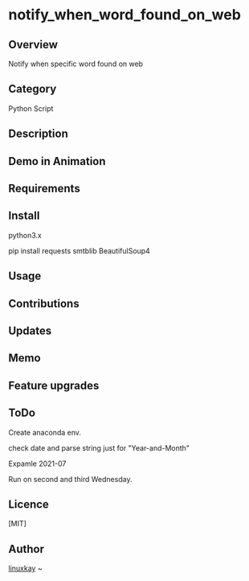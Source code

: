 # notify_when_word_found_on_web

## Overview

Notify when specific word found on web

## Category

Python Script

## Description

## Demo in Animation

## Requirements

## Install

python3.x

pip install requests smtblib BeautifulSoup4

## Usage

## Contributions

## Updates

## Memo

## Feature upgrades

## ToDo

Create anaconda env.

check date and parse string just for "Year-and-Month" 

Expamle 2021-07

Run on second and third Wednesday.

## Licence
[MIT]

## Author

[linuxkay](https://github.com/linuxkay)
~                                        

